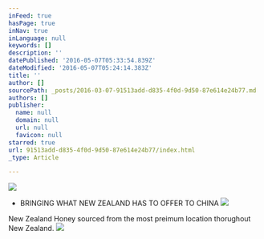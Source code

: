 ```yaml
---
inFeed: true
hasPage: true
inNav: true
inLanguage: null
keywords: []
description: ''
datePublished: '2016-05-07T05:33:54.839Z'
dateModified: '2016-05-07T05:24:14.383Z'
title: ''
author: []
sourcePath: _posts/2016-03-07-91513add-d835-4f0d-9d50-87e614e24b77.md
authors: []
publisher:
  name: null
  domain: null
  url: null
  favicon: null
starred: true
url: 91513add-d835-4f0d-9d50-87e614e24b77/index.html
_type: Article

---
```

![](https://the-grid-user-content.s3-us-west-2.amazonaws.com/e9e6d427-d0fc-4c70-a1db-581e619ac66b.jpg)

* BRINGING WHAT NEW ZEALAND HAS TO OFFER TO CHINA
![](https://the-grid-user-content.s3-us-west-2.amazonaws.com/260f3f8a-45cc-4661-a136-090ca8ccb0cc.jpg)

New Zealand Honey sourced from the most preimum location thorughout New Zealand. ![](https://the-grid-user-content.s3-us-west-2.amazonaws.com/9a1e2cc5-e12f-4fdb-a7e3-53ffea1c297a.jpg)
